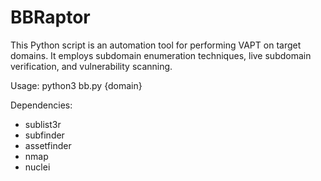 # BBRaptor

This Python script is an automation tool for performing VAPT on target domains. It employs subdomain enumeration techniques, live subdomain verification, and vulnerability scanning.  

Usage:
python3 bb.py {domain}

Dependencies:
- sublist3r
- subfinder
- assetfinder
- nmap
- nuclei

